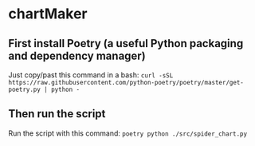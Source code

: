 # chartMaker

## First install Poetry (a useful Python packaging and dependency manager)

Just copy/past this command in a bash: ```curl -sSL https://raw.githubusercontent.com/python-poetry/poetry/master/get-poetry.py | python -```

## Then run the script

Run the script with this command: ```poetry python ./src/spider_chart.py```
